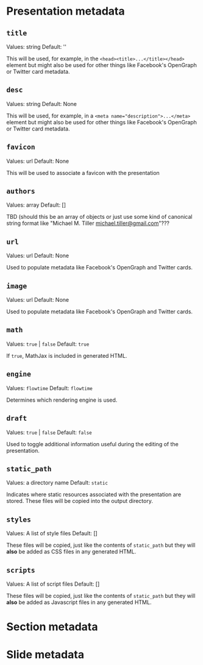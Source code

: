 # Presentation metadata

## `title`

Values: string
Default: ''

This will be used, for example, in the
`<head><title>...</title></head>` element but might also be used for
other things like Facebook's OpenGraph or Twitter card metadata.

## `desc`

Values: string
Default: None

This will be used, for example, in a `<meta
name="description">...</meta>` element but might also be used for
other things like Facebook's OpenGraph or Twitter card metadata.

## `favicon`

Values: url
Default: None

This will be used to associate a favicon with the presentation

## `authors`

Values: array
Default: []

TBD (should this be an array of objects or just use some kind of canonical string
format like "Michael M. Tiller <michael.tiller@gmail.com>"???

## `url`

Values: url
Default: None

Used to populate metadata like Facebook's OpenGraph and Twitter cards.

## `image`

Values: url
Default: None

Used to populate metadata like Facebook's OpenGraph and Twitter cards.

## `math`

Values: `true` | `false`
Default: `true`

If `true`, MathJax is included in generated HTML.

## `engine`

Values: `flowtime`
Default: `flowtime`

Determines which rendering engine is used.

## `draft`

Values: `true` | `false`
Default: `false`

Used to toggle additional information useful during the editing of the presentation.

## `static_path`

Values: a directory name
Default: `static`

Indicates where static resources associated with the presentation are
stored.  These files will be copied into the output directory.

## `styles`

Values: A list of style files
Default: []

These files will be copied, just like the contents of `static_path`
but they will **also** be added as CSS files in any generated HTML.

## `scripts`

Values: A list of script files
Default: []

These files will be copied, just like the contents of `static_path`
but they will **also** be added as Javascript files in any generated
HTML.

# Section metadata

# Slide metadata
